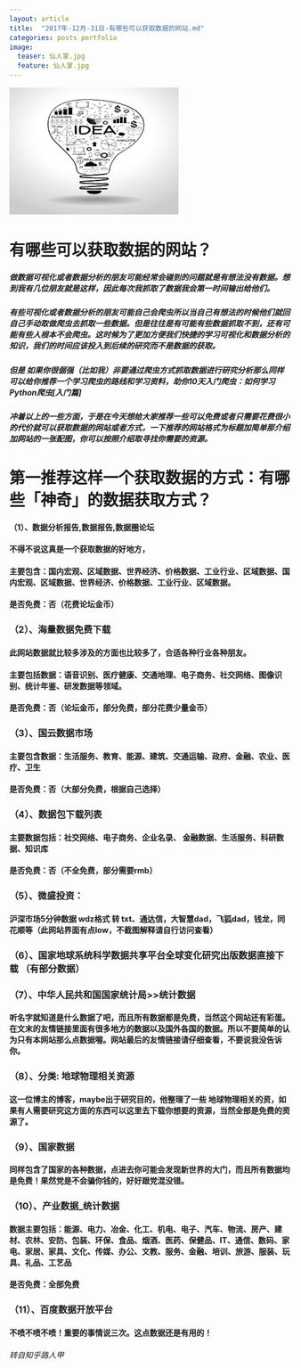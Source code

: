 ```yaml
---
layout: article
title:  "2017年-12月-31日-有哪些可以获取数据的网站.md"
categories: posts portfolio
image:
  teaser: 仙人掌.jpg
  feature: 仙人掌.jpg
---
```



<img border="0" src="/images/灯泡.jpg" alt="Pulpit rock" width="304" height="228">




# 有哪些可以获取数据的网站？<br>
#####  做数据可视化或者数据分析的朋友可能经常会碰到的问题就是有想法没有数据。想到我有几位朋友就是这样，因此每次我抓取了数据我会第一时间输出给他们。

##### 有些可视化或者数据分析的朋友可能自己会爬虫所以当自己有想法的时候他们就回自己手动取做爬虫去抓取一些数据。但是往往是有可能有些数据抓取不到，还有可能有些人根本不会爬虫。这时候为了更加方便我们快捷的学习可视化和数据分析的知识，我们的时间应该投入到后续的研究而不是数据的获取。

#####  但是 如果你很倔强（比如我）非要通过爬虫方式抓取数据进行研究分析那么同样可以给你推荐一个学习爬虫的路线和学习资料，助你10天入门爬虫：如何学习Python爬虫[入门篇]

##### 冲着以上的一些方面，于是在今天想给大家推荐一些可以免费或者只需要花费很小的代价就可以获取数据的网站或者方式，一下推荐的网站格式为标题加简单那介绍加网站的一张配图，你可以按照介绍取寻找你需要的资源。

 
# 第一推荐这样一个获取数据的方式：有哪些「神奇」的数据获取方式？

#### （1）、数据分析报告,数据报告,数据圈论坛

#### 不得不说这真是一个获取数据的好地方，

#### 主要包含：国内宏观、区域数据、世界经济、价格数据、工业行业、区域数据、国内宏观、区域数据、世界经济、价格数据、工业行业、区域数据。

#### 是否免费：否（花费论坛金币） 



### （2）、海量数据免费下载
#### 此网站数据就比较多涉及的方面也比较多了，合适各种行业各种朋友。

#### 主要包括数据：语音识别、医疗健康、交通地理、电子商务、社交网络、图像识别、统计年鉴、研发数据等领域。

#### 是否免费：否（论坛金币，部分免费，部分花费少量金币） 



### （3）、国云数据市场
#### 主要包含数据：生活服务、教育、能源、建筑、交通运输、政府、金融、农业、医疗、卫生

#### 是否免费：否（大部分免费，根据自己选择） 

### （4）、数据包下载列表
#### 主要数据包括：社交网络、电子商务、企业名录、 金融数据、生活服务、科研数据、知识库

#### 是否免费：否（不全免费，部分需要rmb） 


### （5）、微盛投资：
#### 沪深市场5分钟数据 wdz格式 转 txt、通达信，大智慧dad，飞狐dad，钱龙，同花顺等（此网站界面有点low，不截图解释请自行访问查看）
### （6）、国家地球系统科学数据共享平台全球变化研究出版数据直接下载 （有部分数据）
### （7）、中华人民共和国国家统计局>>统计数据

#### 听名字就知道是什么数据了吧，而且所有数据都是免费，当然这个网站还有彩蛋。在文末的友情链接里面有很多地方的数据以及国外各国的数据。所以不要简单的认为只有本网站那么点数据喔。网站最后的友情链接请仔细查看，不要说我没告诉你。 


### （8）、分类: 地球物理相关资源
#### 这一位博主的博客，maybe出于研究目的，他整理了一些 地球物理相关的资，如果有人需要研究这方面的东西可以这里去下载你想要的资源，当然全部是免费的资源了。


### （9）、国家数据
#### 同样包含了国家的各种数据，点进去你可能会发现新世界的大门，而且所有数据均是免费！果然党是不会骗你钱的，好好跟党混没错。


### （10）、产业数据_统计数据

#### 数据主要包括：能源、电力、冶金、化工、机电、电子、汽车、物流、房产、建材、农林、安防、包装、环保、食品、烟酒、医药、保健品、IT、通信、数码、家电、家居、家具、文化、传媒、办公、文教、服务、金融、培训、旅游、服装、玩具、礼品、工艺品

#### 是否免费：全部免费 


### （11）、百度数据开放平台
#### 不喷不喷不喷！重要的事情说三次。这点数据还是有用的！ 


###### 转自知乎路人甲

